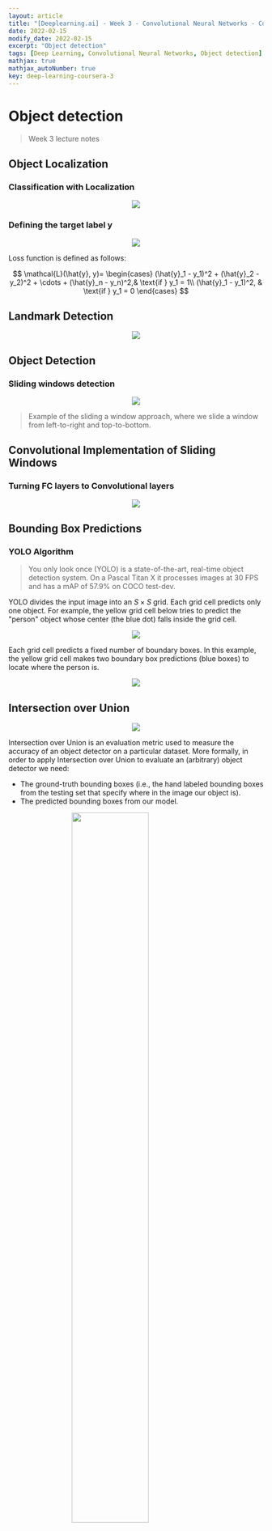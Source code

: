 ```yaml
---
layout: article
title: "[Deeplearning.ai] - Week 3 - Convolutional Neural Networks - Coursera Note"
date: 2022-02-15
modify_date: 2022-02-15
excerpt: "Object detection"
tags: [Deep Learning, Convolutional Neural Networks, Object detection]
mathjax: true
mathjax_autoNumber: true
key: deep-learning-coursera-3
---
```


# Object detection

> Week 3 lecture notes


## Object Localization

### Classification with Localization

<p align="center">
  <img src="https://raw.githubusercontent.com/Zhenye-Na/img-hosting-picgo/master/img/classification_with_localization.png" />
</p>



### Defining the target label y

<p align="center">
  <img src="https://raw.githubusercontent.com/Zhenye-Na/img-hosting-picgo/master/img/target_label_y.png" />
</p>

Loss function is defined as follows:

$$
\mathcal{L}(\hat{y}, y)= 
\begin{cases}
    (\hat{y}_1 - y_1)^2 + (\hat{y}_2 - y_2)^2 + \cdots + (\hat{y}_n - y_n)^2,& \text{if } y_1 = 1\\
    (\hat{y}_1 - y_1)^2,              & \text{if } y_1 = 0
\end{cases}
$$


## Landmark Detection

<p align="center">
  <img src="https://raw.githubusercontent.com/Zhenye-Na/img-hosting-picgo/master/img/landmark_detection.png" />
</p>


## Object Detection

### Sliding windows detection

<p align="center">
  <img src="https://www.pyimagesearch.com/wp-content/uploads/2014/10/sliding_window_example.gif" />
</p>

> Example of the sliding a window approach, where we slide a window from left-to-right and top-to-bottom.


## Convolutional Implementation of Sliding Windows

### Turning FC layers to Convolutional layers

<p align="center">
  <img src="https://raw.githubusercontent.com/Zhenye-Na/img-hosting-picgo/master/img/fc_to_conv.png" />
</p>


## Bounding Box Predictions

### YOLO Algorithm

> You only look once (YOLO) is a state-of-the-art, real-time object detection system. On a Pascal Titan X it processes images at 30 FPS and has a mAP of 57.9% on COCO test-dev.

YOLO divides the input image into an $S \times S$ grid. Each grid cell predicts only one object. For example, the yellow grid cell below tries to predict the "person" object whose center (the blue dot) falls inside the grid cell.

<p align="center">
  <img src="https://cdn-images-1.medium.com/max/1600/1*6qZXYCDUkC5Bc8nRolT0Mw.jpeg" />
</p>

Each grid cell predicts a fixed number of boundary boxes. In this example, the yellow grid cell makes two boundary box predictions (blue boxes) to locate where the person is.


<p align="center">
  <img src="https://cdn-images-1.medium.com/max/1600/1*4Y1PaY3ZgxKt5w84_0pNxw.jpeg" />
</p>


## Intersection over Union

<p align="center">
  <img src="https://raw.githubusercontent.com/Zhenye-Na/img-hosting-picgo/master/img/iou.png" />
</p>


Intersection over Union is an evaluation metric used to measure the accuracy of an object detector on a particular dataset. More formally, in order to apply Intersection over Union to evaluate an (arbitrary) object detector we need:

- The ground-truth bounding boxes (i.e., the hand labeled bounding boxes from the testing set that specify where in the image our object is).
- The predicted bounding boxes from our model.

<figure>
    <img src="https://www.pyimagesearch.com/wp-content/uploads/2016/09/iou_stop_sign.jpg" width="60%" class="center">
    <figcaption>Figure 1: Illustration of Intersection over Union. The predicted bounding box is drawn in red while the ground-truth bounding box is drawn in green. Our goal is to compute the Intersection of Union between these bounding box. (Image Source: <a href="https://www.pyimagesearch.com/2016/11/07/intersection-over-union-iou-for-object-detection/" target="_blank"><em>Intersection over Union (IoU) for object detection</em></a>)</figcaption>
</figure>


### How to compute IoU?

<figure>
    <img src="https://www.pyimagesearch.com/wp-content/uploads/2016/09/iou_equation.png" width="60%" class="center">
    <figcaption>Figure 2: Computing the Intersection of Union is as simple as dividing the area of overlap between the bounding boxes by the area of union. (Image Source: <a href="https://www.pyimagesearch.com/2016/11/07/intersection-over-union-iou-for-object-detection/" target="_blank"><em>Intersection over Union (IoU) for object detection</em></a>)</figcaption>
</figure>

In the numerator we compute the area of overlap between the predicted bounding box and the ground-truth bounding box. The denominator is the area of union, or more simply, the area encompassed by both the predicted bounding box and the ground-truth bounding box.

$$ \text{IoU} = \frac{\text{Area of Overlap}}{\text{Area of Union}} $$



## Non-max Suppression


<p align="center">
  <img src="https://raw.githubusercontent.com/Zhenye-Na/img-hosting-picgo/master/img/nonmax_suppresion.png" />
</p>

### Python implementation from `Pyimageserach.com`

```python
# import the necessary packages
import numpy as np

#  Felzenszwalb et al.
def non_max_suppression_slow(boxes, overlapThresh):
	# if there are no boxes, return an empty list
	if len(boxes) == 0:
		return []

	# initialize the list of picked indexes
	pick = []

	# grab the coordinates of the bounding boxes
	x1 = boxes[:,0]
	y1 = boxes[:,1]
	x2 = boxes[:,2]
	y2 = boxes[:,3]

	# compute the area of the bounding boxes and sort the bounding
	# boxes by the bottom-right y-coordinate of the bounding box
	area = (x2 - x1 + 1) * (y2 - y1 + 1)
	idxs = np.argsort(y2)
```

We'll start on Line 2 by importing a single package, NumPy, which we'll utilize for numerical processing.

From there we define our non_max_suppression_slow  function on Line 5. this function accepts to arguments, the first being our set of bounding boxes in the form of (startX, startY, endX, endY) and the second being our overlap threshold. I'll discuss the overlap threshold a little later on in this post.

Lines 7 and 8 make a quick check on the bounding boxes. If there are no bounding boxes in the list, simply return an empty list back to the caller.

From there, we initialize our list of picked bounding boxes (i.e. the bounding boxes that we would like to keep, discarding the rest) on Line 11.

Let's go ahead and unpack the (x, y) coordinates for each corner of the bounding box on Lines 14-17 — this is done using simple NumPy array slicing.

Then we compute the area of each of the bounding boxes on Line 21 using our sliced (x, y) coordinates.

Be sure to pay close attention to Line 22. We apply np.argsort  to grab the indexes of the sorted coordinates of the bottom-right y-coordinate of the bounding boxes. It is absolutely critical that we sort according to the bottom-right corner as we’ll need to compute the overlap ratio of other bounding boxes later in this function.

Now, let's get into the meat of the non-maxima suppression function:

```python
# import the necessary packages
import numpy as np

#  Felzenszwalb et al.
def non_max_suppression_slow(boxes, overlapThresh):
	# if there are no boxes, return an empty list
	if len(boxes) == 0:
		return []

	# initialize the list of picked indexes
	pick = []

	# grab the coordinates of the bounding boxes
	x1 = boxes[:,0]
	y1 = boxes[:,1]
	x2 = boxes[:,2]
	y2 = boxes[:,3]

	# compute the area of the bounding boxes and sort the bounding
	# boxes by the bottom-right y-coordinate of the bounding box
	area = (x2 - x1 + 1) * (y2 - y1 + 1)
	idxs = np.argsort(y2)

	# keep looping while some indexes still remain in the indexes
	# list
	while len(idxs) > 0:
		# grab the last index in the indexes list, add the index
		# value to the list of picked indexes, then initialize
		# the suppression list (i.e. indexes that will be deleted)
		# using the last index
		last = len(idxs) - 1
		i = idxs[last]
		pick.append(i)
		suppress = [last]
```

We start looping over our indexes on Line 26, where we will keep looping until we run out of indexes to examine.

From there we’ll grab the length of the idx  list o Line 31, grab the value of the last entry in the idx  list on Line 32, append the index i  to our list of bounding boxes to keep on Line 33, and finally initialize our suppress  list (the list of boxes we want to ignore) with index of the last entry of the index list on Line 34.

That was a mouthful. And since we’re dealing with indexes into a index list it’s not exactly an easy thing to explain. But definitely pause here and examine these code as it’s important to understand.

Time to compute the overlap ratios and determine which bounding boxes we can ignore:


```python
# import the necessary packages
import numpy as np

#  Felzenszwalb et al.
def non_max_suppression_slow(boxes, overlapThresh):
	# if there are no boxes, return an empty list
	if len(boxes) == 0:
		return []

	# initialize the list of picked indexes
	pick = []

	# grab the coordinates of the bounding boxes
	x1 = boxes[:,0]
	y1 = boxes[:,1]
	x2 = boxes[:,2]
	y2 = boxes[:,3]

	# compute the area of the bounding boxes and sort the bounding
	# boxes by the bottom-right y-coordinate of the bounding box
	area = (x2 - x1 + 1) * (y2 - y1 + 1)
	idxs = np.argsort(y2)

	# keep looping while some indexes still remain in the indexes
	# list
	while len(idxs) > 0:
		# grab the last index in the indexes list, add the index
		# value to the list of picked indexes, then initialize
		# the suppression list (i.e. indexes that will be deleted)
		# using the last index
		last = len(idxs) - 1
		i = idxs[last]
		pick.append(i)
		suppress = [last]

		# loop over all indexes in the indexes list
		for pos in xrange(0, last):
			# grab the current index
			j = idxs[pos]

			# find the largest (x, y) coordinates for the start of
			# the bounding box and the smallest (x, y) coordinates
			# for the end of the bounding box
			xx1 = max(x1[i], x1[j])
			yy1 = max(y1[i], y1[j])
			xx2 = min(x2[i], x2[j])
			yy2 = min(y2[i], y2[j])

			# compute the width and height of the bounding box
			w = max(0, xx2 - xx1 + 1)
			h = max(0, yy2 - yy1 + 1)

			# compute the ratio of overlap between the computed
			# bounding box and the bounding box in the area list
			overlap = float(w * h) / area[j]

			# if there is sufficient overlap, suppress the
			# current bounding box
			if overlap > overlapThresh:
				suppress.append(pos)

		# delete all indexes from the index list that are in the
		# suppression list
		idxs = np.delete(idxs, suppress)

	# return only the bounding boxes that were picked
	return boxes[pick]
```

Here we start looping over the (remaining) indexes in the idx  list on Line 37, grabbing the value of the current index on Line 39.

Using last entry in the idx  list from Line 32 and the current entry in the idx  list from Line 39, we find the largest (x, y) coordinates for the start bounding box and the smallest (x, y) coordinates for the end of the bounding box on Lines 44-47.

Doing this allows us to find the current smallest region inside the larger bounding boxes (and hence why it’s so important that we initially sort our idx  list according to the bottom-right y-coordinate). From there, we compute the width and height of the region on Lines 50 and 51.

So now we are at the point where the overlap threshold comes into play. On Line 55 we compute the overlap , which is a ratio defined by the area of the current smallest region divided by the area of current bounding box, where “current” is defined by the index j  on Line 39.

If the overlap  ratio is greater than the threshold on Line 59, then we know that the two bounding boxes sufficiently overlap and we can thus suppress the current bounding box. Common values for overlapThresh  are normally between 0.3 and 0.5.

Line 64 then deletes the suppressed bounding boxes from the idx  list and we continue looping until the idx  list is empty.

Finally, we return the set of picked bounding boxes (the ones that were not suppressed) on Line 67.


## Anchor Boxes


### Anchor Box Algorithm

<p align="center">
  <img src="https://github.com/Zhenye-Na/Zhenye-Na.github.io/blob/master/assets/images/posts-img/deeplearningspecialization/4_cnn/week3/anchor_box.png?raw=true" />
</p>



## YOLO Algorithm

<p align="center">
  <img src="https://leonardoaraujosantos.gitbooks.io/artificial-inteligence/content/assets/b9d4a482-d983-11e6-8d5b-34d859c60a6d.png" />
</p>


YOLO uses a single CNN network for both classification and localising the object using bounding boxes. This is the architecture of YOLO:


<figure>
    <img src="https://cdn-images-1.medium.com/max/2000/0*EFYBPiT34gTHGQpP.jpg" class="center">
    <figcaption>Architecture of YOLO algorithm.</figcaption>
</figure>


In the end, the model will output a tensor with shape of $7 \times 7 \times 30$.


<figure>
    <img src="https://cdn-images-1.medium.com/max/1600/1*d_Yv2xJSoscLoX8twmaAmQ.png" class="center">
    <figcaption>Tensor value interpretations.</figcaption>
</figure>


<figure>
    <img src="https://leonardoaraujosantos.gitbooks.io/artificial-inteligence/content/assets/TensorYolo.png" class="center">
    <figcaption>Tensor value interpretations.</figcaption>
</figure>



- 2 Box definitions: (consisting of: $x$, $y$ , width, height,"is object" confidence)
- 20 class probabilities (only considered if the "is object" confidence is high)

Where:

- $S$: Tensor spatial dimension (7 in this case)
- $B$: Number of bounding boxes (x, y, w, h, confidence)
- $C$: Number of classes
- $\text{confidence} = \text{P}_{\text{object}}.\text{IoU}(\text{pred}, \text{gt})$


Now we have class scores for each bounding box(Tensor dimension=20*1). Now let us focus on the dog in the image. The dog score for the bounding boxes will be present in (1,1) of the tensor in all the bounding box scores. We will now set a threshold value of scores and sort them descendingly.



<figure>
    <img src="https://cdn-images-1.medium.com/max/1600/1*Rq3UyhpF47NTdCyEzYC7vg.png" class="center">
</figure>


Now we will use Non-max supression algorithm to set score to zero for redundant boxes.

Consider you have dog score for boundingbox1 as 0.5 and let this be the highest score and for box47 as 0.3. We will take an Intersection over Union of these values and if the value is greater than 0.5, we will set the value for box2 as zero,otherwise, we will continue to the next box. We do this for all boxes.

After all this has been done, we will be left with 2–3 boxes only. All others will be zero. Now, we select bbox to draw by class score value. This is explained in the image.



<figure>
    <img src="https://cdn-images-1.medium.com/max/1600/1*bifa7gJ72omDAmYpazTS-A.png" class="center">
</figure>



## References

[1] Sliding Windows - Department of Computer Science, U of Toronto. [Object Detection - Sliding Windows](http://www.cs.utoronto.ca/~fidler/slides/CSC420/lecture17.pdf)  
[2] Adrian Rosebrock, [Sliding Windows for Object Detection with Python and OpenCV](https://www.pyimagesearch.com/2015/03/23/sliding-windows-for-object-detection-with-python-and-opencv/)  
[3] Adrian Rosebrock, [Non-Maximum Suppression for Object Detection in Python](https://www.pyimagesearch.com/2014/11/17/non-maximum-suppression-object-detection-python/)  
[4] Aashay Sachdeva, [YOLO — ‘You only look once’ for Object Detection explained](https://medium.com/diaryofawannapreneur/yolo-you-only-look-once-for-object-detection-explained-6f80ea7aaa1e)


<style>
.center {
  display: block;
  margin-left: auto;
  margin-right: auto;
}
</style>
